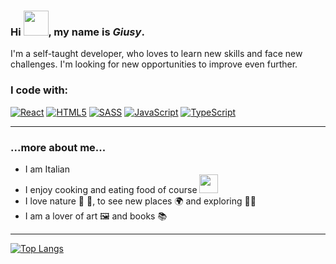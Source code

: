 ### Hi <img src="https://media4.giphy.com/media/hof5uMY0nBwxyjY9S2/200w.webp" width="40">, my name is ***Giusy***.

I'm  a self-taught developer, who loves to learn new skills and face new challenges.
I'm looking for new opportunities to improve even further.

### I code with:
[![React](https://img.shields.io/badge/react-%2320232a.svg?style=for-the-badge&logo=react&logoColor=%2361DAFB)](https://reactjs.org/)
[![HTML5](https://img.shields.io/badge/html5-%23E34F26.svg?style=for-the-badge&logo=html5&logoColor=white)](https://developer.mozilla.org/en-US/docs/Glossary/HTML5)
[![SASS](https://img.shields.io/badge/SASS-hotpink.svg?style=for-the-badge&logo=SASS&logoColor=white)](https://sass-lang.com/)
[![JavaScript](https://img.shields.io/badge/javascript-%23323330.svg?style=for-the-badge&logo=javascript&logoColor=%23F7DF1E)](https://www.javascript.com/)
[![TypeScript](https://img.shields.io/badge/typescript-%23007ACC.svg?style=for-the-badge&logo=typescript&logoColor=white)](https://www.typescriptlang.org/)

-----

### ...more about me...

- I am Italian
- I enjoy cooking and eating food of course <img src="https://media1.giphy.com/media/Wm8h2gyEY8VnJeru6f/giphy.gif?cid=ecf05e47ib71lujdo4e2ivdbiwk1aco3j2ao4nbmw4temwkj&rid=giphy.gif&ct=g"  width="30">
- I love nature 🌸 🌳, to see new places 🌍 and exploring 🚴‍♀️
- I am a lover of art 🖼️  and books 📚

-----

[![Top Langs](https://github-readme-stats.vercel.app/api/top-langs/?username=Andro87&layout=compact)](https://github.com/anuraghazra/github-readme-stats)
